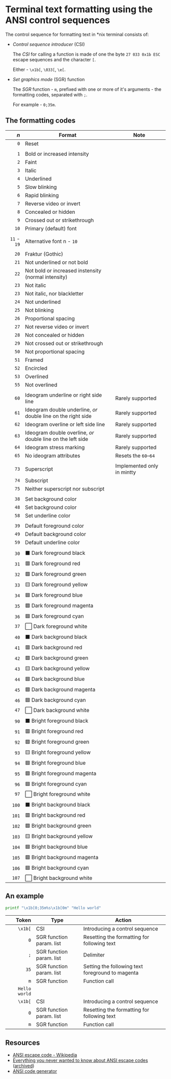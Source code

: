 # Terminal text formatting using the ANSI control sequences

The control sequence for formatting text in \*nix terminal consists of:

- _Control sequence introducer_ (CSI)

    The _CSI_ for calling a function is made of one the byte `27 033 0x1b ESC` escape sequences and the
    character `[`.

    Either - `\x1b[`, `\033[`, `\e[`.

- _Set graphics mode_ (SGR) function

    The _SGR_ function - `m`, prefixed with one or more of it's arguments - the formatting codes, separated with `;`.

    For example - `0;35m`.

## The formatting codes

|         _n_ | Format                                                        | Note                       |
| ----------: | ------------------------------------------------------------- | -------------------------- |
|         `0` | Reset                                                         |                            |
|             |                                                               |                            |
|         `1` | Bold or increased intensity                                   |                            |
|         `2` | Faint                                                         |                            |
|         `3` | Italic                                                        |                            |
|         `4` | Underlined                                                    |                            |
|         `5` | Slow blinking                                                 |                            |
|         `6` | Rapid blinking                                                |                            |
|         `7` | Reverse video or invert                                       |                            |
|         `8` | Concealed or hidden                                           |                            |
|         `9` | Crossed out or strikethrough                                  |                            |
|        `10` | Primary (default) font                                        |                            |
|             |                                                               |                            |
| `11` - `19` | Alternative font n - `10`                                     |                            |
|             |                                                               |                            |
|        `20` | Fraktur (Gothic)                                              |                            |
|        `21` | Not underlined or not bold                                    |                            |
|        `22` | Not bold or increased instensity (normal intensity)           |                            |
|        `23` | Not italic                                                    |                            |
|        `23` | Not italic, nor blackletter                                   |                            |
|        `24` | Not underlined                                                |                            |
|        `25` | Not blinking                                                  |                            |
|        `26` | Proportional spacing                                          |                            |
|        `27` | Not reverse video or invert                                   |                            |
|        `28` | Not concealed or hidden                                       |                            |
|        `29` | Not crossed out or strikethrough                              |                            |
|        `50` | Not proportional spacing                                      |                            |
|        `51` | Framed                                                        |                            |
|        `52` | Encircled                                                     |                            |
|        `53` | Overlined                                                     |                            |
|        `55` | Not overlined                                                 |                            |
|             |                                                               |                            |
|        `60` | Ideogram underline or right side line                         | Rarely supported           |
|        `61` | Ideogram double underline, _or_ double line on the right side | Rarely supported           |
|        `62` | Ideogram overline or left side line                           | Rarely supported           |
|        `63` | Ideogram double overline, _or_ double line on the left side   | Rarely supported           |
|        `64` | Ideogram stress marking                                       | Rarely supported           |
|        `65` | No ideogram attributes                                        | Resets the `60`–`64`       |
|             |                                                               |                            |
|        `73` | Superscript                                                   | Implemented only in mintty |
|        `74` | Subscript                                                     |                            |
|        `75` | Neither superscript nor subscript                             |                            |
|             |                                                               |                            |
|        `38` | Set background color                                          |                            |
|        `48` | Set background color                                          |                            |
|        `58` | Set underline color                                           |                            |
|             |                                                               |                            |
|        `39` | Default foreground color                                      |                            |
|        `49` | Default background color                                      |                            |
|        `59` | Default underline color                                       |                            |
|             |                                                               |                            |
|        `30` | ⬛ Dark foreground black                                      |                            |
|        `31` | 🟥 Dark foreground red                                        |                            |
|        `32` | 🟩 Dark foreground green                                      |                            |
|        `33` | 🟨 Dark foreground yellow                                     |                            |
|        `34` | 🟦 Dark foreground blue                                       |                            |
|        `35` | 🟪 Dark foreground magenta                                    |                            |
|        `36` | 🟦 Dark foreground cyan                                       |                            |
|        `37` | ⬜ Dark foreground white                                      |                            |
|             |                                                               |                            |
|        `40` | ⬛ Dark background black                                      |                            |
|        `41` | 🟥 Dark background red                                        |                            |
|        `42` | 🟩 Dark background green                                      |                            |
|        `43` | 🟨 Dark background yellow                                     |                            |
|        `44` | 🟦 Dark background blue                                       |                            |
|        `45` | 🟪 Dark background magenta                                    |                            |
|        `46` | 🟦 Dark background cyan                                       |                            |
|        `47` | ⬜ Dark background white                                      |                            |
|             |                                                               |                            |
|        `90` | ⬛ Bright foreground black                                    |                            |
|        `91` | 🟥 Bright foreground red                                      |                            |
|        `92` | 🟩 Bright foreground green                                    |                            |
|        `93` | 🟨 Bright foreground yellow                                   |                            |
|        `94` | 🟦 Bright foreground blue                                     |                            |
|        `95` | 🟪 Bright foreground magenta                                  |                            |
|        `96` | 🟦 Bright foreground cyan                                     |                            |
|        `97` | ⬜ Bright foreground white                                    |                            |
|             |                                                               |                            |
|       `100` | ⬛ Bright background black                                    |                            |
|       `101` | 🟥 Bright background red                                      |                            |
|       `102` | 🟩 Bright background green                                    |                            |
|       `103` | 🟨 Bright background yellow                                   |                            |
|       `104` | 🟦 Bright background blue                                     |                            |
|       `105` | 🟪 Bright background magenta                                  |                            |
|       `106` | 🟦 Bright background cyan                                     |                            |
|       `107` | ⬜ Bright background white                                    |                            |

## An example

```sh
printf "\x1b[0;35m%s\x1b[0m" "Hello world"
```

|         Token | Type                     | Action                                           |
| ------------: | ------------------------ | ------------------------------------------------ |
|       `\x1b[` | CSI                      | Introducing a control sequence                   |
|           `0` | SGR function param. list | Resetting the formatting for following text      |
|           `;` | SGR function param. list | Delimiter                                        |
|          `35` | SGR function param. list | Setting the following text foreground to magenta |
|           `m` | SGR function             | Function call                                    |
| `Hello world` |                          |                                                  |
|       `\x1b[` | CSI                      | Introducing a control sequence                   |
|           `0` | SGR function param. list | Resetting the formatting for following text      |
|           `m` | SGR function             | Function call                                    |

## Resources

- [ANSI escape code - Wikipedia](https://en.wikipedia.org/wiki/ANSI_escape_code#SGR)
- [Everything you never wanted to know about ANSI escape codes](https://notes.burke.libbey.me/ansi-escape-codes/)
  ([archived](https://archive.is/20210203094825/https://notes.burke.libbey.me/ansi-escape-codes/))
- [ANSI code generator](https://ansi.gabebanks.net/)
